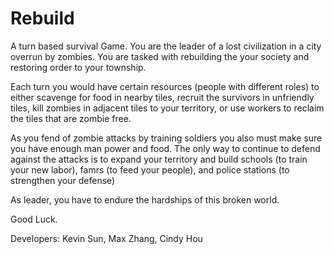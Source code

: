 # Rebuild
A turn based survival Game. You are the leader of a lost civilization in a city overrun by zombies. You are tasked with rebuilding the your society and restoring order to your township.

Each turn you would have certain resources (people with different roles) to either scavenge for food in nearby tiles, recruit the survivors in unfriendly tiles, kill zombies in adjacent tiles to your territory, or use workers to reclaim the tiles that are zombie free. 

As you fend of zombie attacks by training soldiers you also must make sure you have enough man power and food. The only way to continue to defend against the attacks is to expand your territory and build schools (to train your new labor), famrs (to feed your people), and police stations (to strengthen your defense)

As leader, you have to endure the hardships of this broken world. 

Good Luck. 

Developers: Kevin Sun, Max Zhang, Cindy Hou
